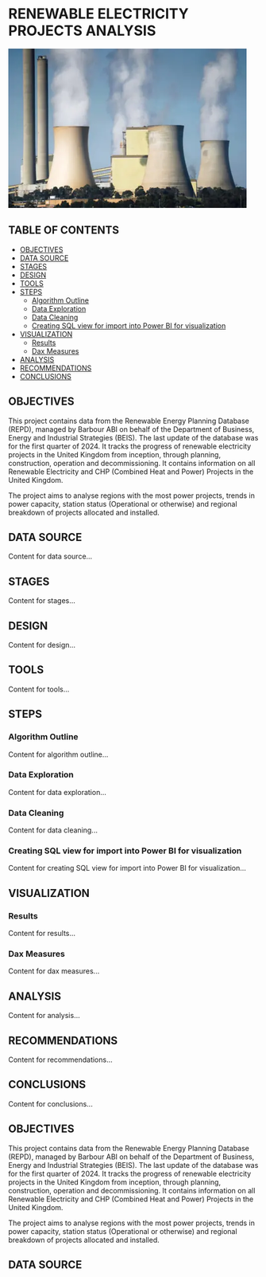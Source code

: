 # RENEWABLE ELECTRICITY PROJECTS ANALYSIS
![Power Station](assets/images/Station_image.png)

## TABLE OF CONTENTS
- [OBJECTIVES](#objectives)
- [DATA SOURCE](#data-source)
- [STAGES](#stages)
- [DESIGN](#design)
- [TOOLS](#tools)
- [STEPS](#steps)
  - [Algorithm Outline](#algorithm-outline)
  - [Data Exploration](#data-exploration)
  - [Data Cleaning](#data-cleaning)
  - [Creating SQL view for import into Power BI for visualization](#creating-sql-view-for-import-into-power-bi-for-visualization)
- [VISUALIZATION](#visualization)
  - [Results](#results)
  - [Dax Measures](#dax-measures)
- [ANALYSIS](#analysis)
- [RECOMMENDATIONS](#recommendations)
- [CONCLUSIONS](#conclusions)

## OBJECTIVES
This project contains data from the Renewable Energy Planning Database (REPD), managed by Barbour ABI on behalf of the Department of Business, Energy and Industrial Strategies (BEIS). The last update of the database was for the first quarter of 2024. It tracks the progress of renewable electricity projects in the United Kingdom from inception, through planning, construction, operation and decommissioning. It contains information on all Renewable Electricity and CHP (Combined Heat and Power) Projects in the United Kingdom. 

The project aims to analyse regions with the most power projects, trends in power capacity, station status (Operational or otherwise) and regional breakdown of projects allocated and installed.

## DATA SOURCE
Content for data source...

## STAGES
Content for stages...

## DESIGN
Content for design...

## TOOLS
Content for tools...

## STEPS
### Algorithm Outline
Content for algorithm outline...

### Data Exploration
Content for data exploration...

### Data Cleaning
Content for data cleaning...

### Creating SQL view for import into Power BI for visualization
Content for creating SQL view for import into Power BI for visualization...

## VISUALIZATION
### Results
Content for results...

### Dax Measures
Content for dax measures...

## ANALYSIS
Content for analysis...

## RECOMMENDATIONS
Content for recommendations...

## CONCLUSIONS
Content for conclusions...



## OBJECTIVES
This project contains data from the Renewable Energy Planning Database (REPD), managed by Barbour ABI on behalf of the Department of Business, Energy and Industrial Strategies (BEIS). The last update of the database was for the first quarter of 2024. It tracks the progress of renewable electricity projects in the United Kingdom from inception, through planning, construction, operation and decommissioning. It contains information on all Renewable Electricity and CHP (Combined Heat and Power) Projects in the United Kingdom. 

The project aims to analyse regions with the most power projects, trends in power capacity, station status (Operational or otherwise) and regional breakdown of projects allocated and installed.



## DATA SOURCE

